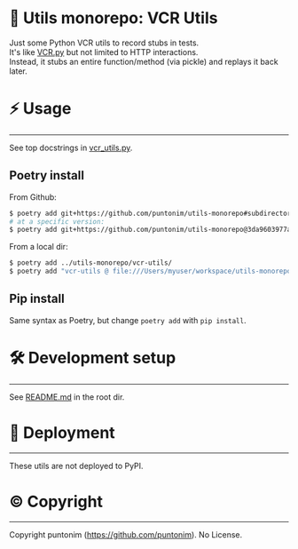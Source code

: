 **📼 Utils monorepo: VCR Utils**
================================

Just some Python VCR utils to record stubs in tests.\
It's like [VCR.py](https://vcrpy.readthedocs.io/) but not limited to HTTP interactions.\
Instead, it stubs an entire function/method (via pickle) and replays it back later.


⚡ Usage
=======

---

See top docstrings in [vcr_utils.py](vcr_utils/vcr_utils.py).

Poetry install
--------------
From Github:
```sh
$ poetry add git+https://github.com/puntonim/utils-monorepo#subdirectory=vcr-utils
# at a specific version:
$ poetry add git+https://github.com/puntonim/utils-monorepo@3da9603977a5e2948429627ac83309353cca693d#subdirectory=vcr-utils
```

From a local dir:
```sh
$ poetry add ../utils-monorepo/vcr-utils/
$ poetry add "vcr-utils @ file:///Users/myuser/workspace/utils-monorepo/vcr-utils/"
```

Pip install
-----------
Same syntax as Poetry, but change `poetry add` with `pip install`.


🛠️ Development setup
====================

---

See [README.md](../README.md) in the root dir.


🚀 Deployment
=============

---

These utils are not deployed to PyPI.


©️ Copyright
============

---

Copyright puntonim (https://github.com/puntonim). No License.
